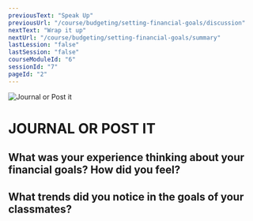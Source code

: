 ```yaml
---
previousText: "Speak Up"
previousUrl: "/course/budgeting/setting-financial-goals/discussion"
nextText: "Wrap it up"
nextUrl: "/course/budgeting/setting-financial-goals/summary"
lastLession: "false"
lastSession: "false"
courseModuleId: "6"
sessionId: "7"
pageId: "2"
---
```



![Journal or Post it](/assets/img/journal-it.png)
# JOURNAL OR POST IT

## What was your experience thinking about your financial goals? How did you feel?
<sparkle-feed-post assignment-name="What was your experience thinking about your financial goals? How did you feel?" ></sparkle-feed-post>

## What trends did you notice in the goals of your classmates?
<sparkle-feed-post assignment-name="What trends did you notice in the goals of your classmates?" ></sparkle-feed-post>